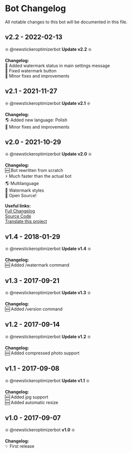 # Bot Changelog

All notable changes to this bot will be documented in this file.


## v2.2 - 2022-02-13

❇️ @newstickeroptimizerbot **Update v2.2** ❇️

**Changelog:**<br>
🔏 Added watermark status in main settings message<br>
🐞 Fixed watermark button<br>
🐞 Minor fixes and improvements<br>

## v2.1 - 2021-11-27

❇️ @newstickeroptimizerbot **Update v2.1** ❇️

**Changelog:**<br>
🌎 Added new language: Polish<br>
🐞 Minor fixes and improvements<br>

## v2.0 - 2021-10-29

❇️ @newstickeroptimizerbot **Update v2.0** ❇️

**Changelog:**<br>
🆕 Bot rewritten from scratch<br>
⚡ Much faster than the actual bot<br>
🌎 Multilanguage<br>
🔏 Watermark styles<br>
🔑 Open Source!<br>
<br>
**Useful links:**<br>
[Full Changelog](changelog.bot.md) <br>
[Source Code](https://github.com/Lukasss93/telegram-stickeroptimizer) <br>
[Translate this project](https://crowdin.com/project/sticker-optimizer)

## v1.4 - 2018-01-29

❇️ @newstickeroptimizerbot **Update v1.4** ❇️

**Changelog:**<br>
🆕 Added /watermark command

## v1.3 - 2017-09-21

❇️ @newstickeroptimizerbot **Update v1.3** ❇️

**Changelog:**<br>
🆕 Added /version command

## v1.2 - 2017-09-14

❇️ @newstickeroptimizerbot **Update v1.2** ❇️

**Changelog:**<br>
🆕 Added compressed photo support

## v1.1 - 2017-09-08

❇️ @newstickeroptimizerbot **Update v1.1** ❇️

**Changelog:**<br>
🆕 Added jpg support<br>
🆕 Added automatic resize

## v1.0 - 2017-09-07

❇️ @newstickeroptimizerbot **v1.0** ❇️

**Changelog:**<br>
✨ First release

